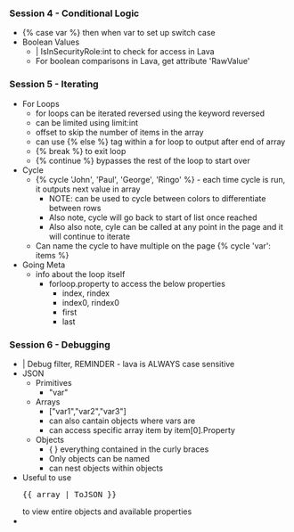 ### Session 4 - Conditional Logic
- {% case var %} then when var to set up switch case
- Boolean Values 
	- | IsInSecurityRole:int to check for access in Lava
	- For boolean comparisons in Lava, get attribute 'RawValue'
### Session 5 - Iterating
- For Loops
	- for loops can be iterated reversed using the keyword reversed
	- can be limited using limit:int
	- offset to skip the number of items in the array
	- can use {% else %} tag within a for loop to output after end of array
	- {% break %} to exit loop
	- {% continue %} bypasses the rest of the loop to start over
- Cycle
	- {% cycle 'John', 'Paul', 'George', 'Ringo' %} - each time cycle is run, it outputs next value in array
		- NOTE: can be used to cycle between colors to differentiate between rows
		- Also note, cycle will go back to start of list once reached
		- Also also note, cyle can be called at any point in the page and it will continue to iterate
	- Can name the cycle to have multiple on the page {% cycle 'var': items %}
- Going Meta
	- info about the loop itself
		- forloop.property to access the below properties
			- index, rindex
			- index0, rindex0
			- first
			- last
### Session 6 - Debugging
- | Debug filter, REMINDER - lava is ALWAYS case sensitive
- JSON
	- Primitives
		- "var"
	- Arrays
		- ["var1","var2","var3"]
		- can also cantain objects where vars are
		- can access specific array item by item[0].Property
	- Objects
		- { } everything contained in the curly braces
		- Only objects can be named
		- can nest objects within objects
- Useful to use <pre>{{ array | ToJSON }}</pre> to view entire objects and available properties
- 
